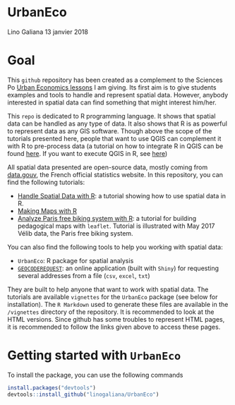 UrbanEco
================
Lino Galiana
13 janvier 2018

Goal
====

This `github` repository has been created as a complement to the Sciences Po [Urban Economics lessons](http://formation.sciences-po.fr/enseignement/2017/KSTU/2210?_ga=2.66993710.1010278484.1514545681-872345418.1513268370) I am giving. Its first aim is to give students examples and tools to handle and represent spatial data. However, anybody interested in spatial data can find something that might interest him/her.

This `repo` is dedicated to R programming language. It shows that spatial data can be handled as any type of data. It also shows that R is as powerful to represent data as any GIS software. Though above the scope of the tutorials presented here, people that want to use QGIS can complement it with R to pre-process data (a tutorial on how to integrate R in QGIS can be found [here](https://www.sigterritoires.fr/index.php/utiliser-r-dans-les-traitements-qgis/). If you want to execute QGIS in R, see [here](http://jannes-m.github.io/RQGIS/))

All spatial data presented are open-source data, mostly coming from [data.gouv](https://www.data.gouv.fr/fr/), the French official statistics website. In this repository, you can find the following tutorials:

-   [Handle Spatial Data with R](https://cdn.rawgit.com/linogaliana/UrbanEco/b1436c46/inst/doc/handle_shapefiles.html): a tutorial showing how to use spatial data in R.
-   [Making Maps with R](https://github.com/linogaliana/UrbanEco/blob/master/inst/doc/plot_shapefiles.html)
-   [Analyze Paris free biking system with R](https://cdn.rawgit.com/linogaliana/UrbanEco/b1436c46/inst/doc/leaflet_map.html): a tutorial for building pedagogical maps with `leaflet`. Tutorial is illustrated with May 2017 Vélib data, the Paris free biking system.

You can also find the following tools to help you working with spatial data:

-   `UrbanEco`: R package for spatial analysis
-   [`GEOCODEREQUEST`](https://linogaliana.shinyapps.io/geocoderequest/): an online application (built with `Shiny`) for requesting several addresses from a file (`csv`, `excel`, `txt`)

They are built to help anyone that want to work with spatial data. The tutorials are available `vignettes` for the `UrbanEco` package (see below for installation). The `R Markdown` used to generate these files are available in the `/vignettes` directory of the repository. It is recommended to look at the HTML versions. Since github has some troubles to represent HTML pages, it is recommended to follow the links given above to access these pages.

Getting started with `UrbanEco`
===============================

To install the package, you can use the following commands

``` r
install.packages("devtools")
devtools::install_github("linogaliana/UrbanEco")
```
